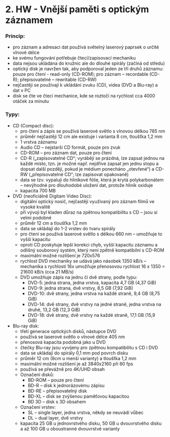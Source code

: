 # 2. HW - Vnější paměti s optickým záznamem


### Princip:
- pro záznam a adresaci dat používá světelný laserový paprsek o určité vlnové délce
- ke svému fungování potřebuje čtecí/zapisovací mechaniku
- data nejsou ukládána do kružnic ale do dlouhé spirály (začíná od středu)
- optický disk je navržen tak, aby podporoval jeden ze tří druhů záznamu: pouze pro čtení -  read-only (CD-ROM); pro záznam – recordable (CD-R); přepisovatelné – rewritable (CD-RW)
- nejčastěji se používají k ukládání zvuku (CD), videa (DVD a Blu-ray) a dat v PC
- disk se čte ve čtecí mechanice, kde se roztočí na rychlost cca 4000 otáček za minutu

### Typy:
- CD (Compact disc):
    - pro čtení a zápis se používá laserové světlo s vlnovou délkou 785 nm
    - průměr nejčastěji 12 cm ale existuje i varianta 8 cm, tloušťka 1,2 mm
    - 1 vrstva záznamu
    - Audio CD – nejstarší CD formát, pouze pro zvuk
    - CD-ROM – pro záznam dat, pouze pro čtení
    - CD-R („zapisovatelné CD“; vyrábějí se prázdná, lze zapsat jednou na každé místo, tzn. je možné např. nejdříve zapsat jen jednu stopu a dopsat další později, pokud je médium ponecháno „otevřené“) a CD-RW („přepisovatelné CD“; lze zapisovat opakovaně)
    - data se tzv. vypalují do hliníkové fólie, která je krytá polykarbonátem – nevýhodné pro dlouhodobé uložení dat, protože hliník oxiduje
    - kapacita 700 MB
- DVD (neoficiálně Digitam Video Disc):
    - digitální optický nosič, nejčastěji využívaný pro záznam filmů ve vysoké kvalitě
    - při vývoji byl kladen důraz na zpětnou kompatibilitu s CD – jsou si velmi podobné
    - průměr 12 cm a tloušťka 1,2 mm
    - data se ukládají do 1-2 vrstev do tvaru spirály
    - pro čtení se používá laserové světlo s délkou 660 nm – umožňuje to vyšší kapacitu
    - oproti CD poskytuje lepší korekci chyb, vyšší kapacitu záznamu a odlišný souborový systém, který není zpětně kompatibilní s CD-ROM
    - maximální možné rozlišení je 720x576
    - rychlost DVD mechaniky se udává jako násobek 1350 kB/s – mechanika s rychlostí 16x umožňuje přenosovou rychlost 16 x 1350 = 21600 kB/s (cca 21 MB/s)
    - DVD umožňuje zápis na jednu či dvě strany, podle typu:
        - DVD-5: jedna strana, jedna vrstva, kapacita 4,7 GB (4,37 GiB)
        - DVD-9: jedna strana, dvě vrstvy, 8,5 GB (7,92 GiB)
        - DVD-10: dvě strany, jedna vrstva na každé straně, 9,4 GB (8,75 GiB)
        - DVD-14: dvě strany, dvě vrstvy na jedné straně, jedna vrstva na druhé, 13,2 GB (12,3 GiB)
        - DVD-18: dvě strany, dvě vrstvy na každé straně, 17,1 GB (15,9 GiB)
- Blu-ray disk:
    - třetí generace optických disků, nástupce DVD
    - používá se laserové světlo o vlnové délce 405 nm
    - přenosová kapacita podobná jako u DVD
    - čtečky Blu-ray jsou vyvíjeny pro zpětnou kompatibilitu s CD i DVD
    - data se ukládají do spirály 0,1 mm pod povrch disku
    - průměr 12 cm (8cm u menší varianty) a tloušťka 1,2 mm
    - maximální možné rozlišení je až 3840x2160 při 60 fps
    - používá se převážně pro 4K/UHD obsah
    - Označení disků:
        - BD-ROM – pouze pro čtení
        - BD-R – disk k jednorázovému zápisu
        - BD-RE – přepisovatelný disk
        - BD-XL – disk se zvýšenou paměťovou kapacitou
        - BD 3D – disk s 3D obsahem
    - Označení vrstev:
        - SL – single layer, jedna vrstva, někdy se neuvádí vůbec
        - DL – dual layer, dvě vrstvy
    - kapacita 25 GB u jednovrstvého disku, 50 GB u dvouvrstvého disku a až 100 GB u oboustranné dvouvrstvé varianty



